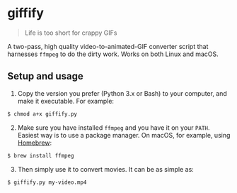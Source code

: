 # giffify

>Life is too short for crappy GIFs

A two-pass, high quality video-to-animated-GIF converter script that harnesses `ffmpeg` to do the dirty work.
Works on both Linux and macOS.

## Setup and usage

1. Copy the version you prefer (Python 3.x or Bash) to your computer, and make it executable. For example:

  ```bash
  $ chmod a+x giffify.py
  ```
2. Make sure you have installed `ffmpeg` and you have it on your `PATH`. Easiest way is to use a package manager. On macOS, for example, using [Homebrew](http://brew.sh/):

  ```bash
  $ brew install ffmpeg
  ```

3. Then simply use it to convert movies. It can be as simple as:

  ```bash
  $ giffify.py my-video.mp4
  ```
